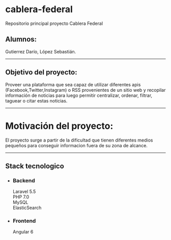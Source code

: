 # cablera-federal
Repositorio principal proyecto Cablera Federal

## Alumnos:
Gutierrez Darío, López Sebastián.

---

## Objetivo del proyecto: 
Proveer una plataforma que sea capaz de utilizar diferentes apis (Facebook,Twitter,Instagram) o RSS provenientes de un sitio web y recopilar información de noticias para luego permitir centralizar, ordenar, filtrar, taguear o citar estas noticias.

---

# Motivación del proyecto:
El proyecto surge a partir de la dificultad que tienen diferentes medios pequeños para conseguir informacion fuera de su zona de alcance.

---

## Stack tecnologico

* ### Backend
  Laravel 5.5  
  PHP 7.0  
  MySQL  
  ElasticSearch

* ### Frontend
  Angular 6
